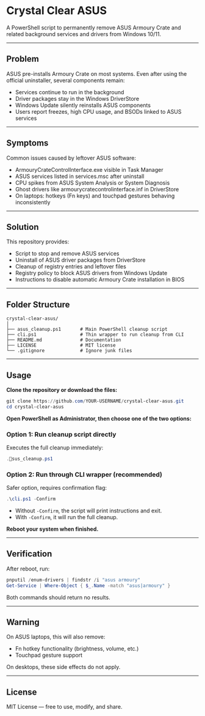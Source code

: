 # Crystal Clear ASUS

A PowerShell script to permanently remove ASUS Armoury Crate and related background services and drivers from Windows 10/11.

---

## Problem
ASUS pre-installs Armoury Crate on most systems. Even after using the official uninstaller, several components remain:
- Services continue to run in the background
- Driver packages stay in the Windows DriverStore
- Windows Update silently reinstalls ASUS components
- Users report freezes, high CPU usage, and BSODs linked to ASUS services

---

## Symptoms
Common issues caused by leftover ASUS software:
- ArmouryCrateControlInterface.exe visible in Task Manager
- ASUS services listed in services.msc after uninstall
- CPU spikes from ASUS System Analysis or System Diagnosis
- Ghost drivers like armourycratecontrolinterface.inf in DriverStore
- On laptops: hotkeys (Fn keys) and touchpad gestures behaving inconsistently

---

## Solution
This repository provides:
- Script to stop and remove ASUS services
- Uninstall of ASUS driver packages from DriverStore
- Cleanup of registry entries and leftover files
- Registry policy to block ASUS drivers from Windows Update
- Instructions to disable automatic Armoury Crate installation in BIOS

---

## Folder Structure

```
crystal-clear-asus/
│
├── asus_cleanup.ps1       # Main PowerShell cleanup script
├── cli.ps1                # Thin wrapper to run cleanup from CLI
├── README.md              # Documentation
├── LICENSE                # MIT license
└── .gitignore             # Ignore junk files
```

---

## Usage

**Clone the repository or download the files:**

```powershell
git clone https://github.com/YOUR-USERNAME/crystal-clear-asus.git
cd crystal-clear-asus
```

**Open PowerShell as Administrator, then choose one of the two options:**

### Option 1: Run cleanup script directly
Executes the full cleanup immediately:
```powershell
.sus_cleanup.ps1
```

### Option 2: Run through CLI wrapper (recommended)
Safer option, requires confirmation flag:
```powershell
.\cli.ps1 -Confirm
```

- Without `-Confirm`, the script will print instructions and exit.  
- With `-Confirm`, it will run the full cleanup.  

**Reboot your system when finished.**

---

## Verification

After reboot, run:
```powershell
pnputil /enum-drivers | findstr /i "asus armoury"
Get-Service | Where-Object { $_.Name -match "asus|armoury" }
```

Both commands should return no results.

---

## Warning

On ASUS laptops, this will also remove:
- Fn hotkey functionality (brightness, volume, etc.)
- Touchpad gesture support

On desktops, these side effects do not apply.

---

## License

MIT License — free to use, modify, and share.